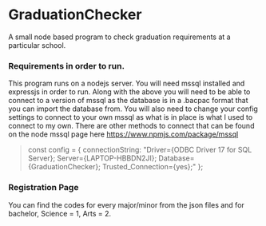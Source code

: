 # GraduationChecker
A small node based program to check graduation requirements at a particular school.

### Requirements in order to run.
This program runs on a nodejs server. You will need mssql installed and expressjs in order to run. 
Along with the above you will need to be able to connect to a version of mssql as the database is in a .bacpac format that you can import the database from. You will also need to change your config settings to connect to your own mssql as what is in place is what I used to connect to my own. There are other methods to connect that can be found on the node mssql page here https://www.npmjs.com/package/mssql

>const config = {
    connectionString: "Driver={ODBC Driver 17 for SQL Server};
                       Server={LAPTOP-HBBDN2JI};
                       Database={GraduationChecker};
                       Trusted_Connection={yes};"
};

### Registration Page
You can find the codes for every major/minor from the json files and for bachelor, Science = 1, Arts = 2.
